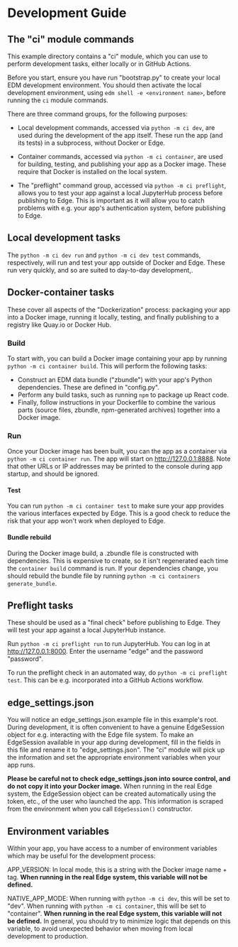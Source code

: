 # Development Guide

## The "ci" module commands

This example directory contains a "ci" module, which you can use to perform
development tasks, either locally or in GitHub Actions.

Before you start, ensure you have run "bootstrap.py" to create your local
EDM development environment.  You should then activate the local development
environment, using ``edm shell -e <environment name>``, before running the
``ci`` module commands.

There are three command groups, for the following purposes:

* Local development commands, accessed via ``python -m ci dev``, are used
  during the development of the app itself.  These run the app (and its tests)
  in a subprocess, without Docker or Edge.

* Container commands, accessed via ``python -m ci container``, are used for
  building, testing, and publishing your app as a Docker image.  These require
  that Docker is installed on the local system.

* The "preflight" command group, accessed via ``python -m ci preflight``,
  allows you to test your app against a local JupyterHub process before
  publishing to Edge.  This is important as it will allow you to catch
  problems with e.g. your app's authentication system, before publishing to
  Edge.

## Local development tasks

The ``python -m ci dev run`` and ``python -m ci dev test`` commands,
respectively, will run and test your app outside of Docker and Edge.  These
run very quickly, and so are suited to day-to-day development,.

## Docker-container tasks

These cover all aspects of the "Dockerization" process: packaging your app
into a Docker image, running it locally, testing, and finally publishing to
a registry like Quay.io or Docker Hub.

### Build

To start with, you can build a Docker image containing your app by running
``python -m ci container build``.  This will perform the following tasks:

* Construct an EDM data bundle ("zbundle") with your app's Python dependencies.
  These are defined in "config.py".
* Perform any build tasks, such as running ``npm`` to package up React code.
* Finally, follow instructions in your Dockerfile to combine the various parts
  (source files, zbundle, npm-generated archives) together into a Docker image.

### Run

Once your Docker image has been built, you can the app as a container via
``python -m ci container run``.  The app will start on http://127.0.0.1:8888.
Note that other URLs or IP addresses may be printed to the console during
app startup, and should be ignored.

#### Test

You can run ``python -m ci container test`` to make sure your app provides the
various interfaces expected by Edge.  This is a good check to reduce the risk
that your app won't work when deployed to Edge.

#### Bundle rebuild

During the Docker image build, a .zbundle file is constructed with dependencies.
This is expensive to create, so it isn't regenerated each time the
``container build`` command is run.  If your dependencies change, you should
rebuild the bundle file by running ``python -m ci containers generate_bundle``.

## Preflight tasks

These should be used as a "final check" before publishing to Edge.  They will
test your app against a local JupyterHub instance.

Run ``python -m ci preflight run`` to run JupyterHub.  You can log in at
http://127.0.0.1:8000.  Enter the username "edge" and the password "password".

To run the preflight check in an automated way, do 
``python -m ci preflight test``.  This can be e.g. incorporated into a 
GitHub Actions workflow.


## edge_settings.json

You will notice an edge_settings.json.example file in this example's root.
During development, it is often convenient to have a genuine EdgeSession
object for e.g. interacting with the Edge file system.  To make an EdgeSession
available in your app during development, fill in the fields in this file
and rename it to "edge_settings.json".  The "ci" module will pick up the
information and set the appropriate environment variables when your app runs.

**Please be careful not to check edge_settings.json into source control, and
do not copy it into your Docker image.**  When running in the real Edge
system, the EdgeSession object can be created automatically using the
token, etc., of the user who launched the app.  This information is scraped
from the environment when you call ``EdgeSession()`` constructor.


## Environment variables

Within your app, you have access to a number of environment variables which
may be useful for the development process:

APP_VERSION: In local mode, this is a string with the Docker image name + tag.
**When running in the real Edge system, this variable will not be defined.**

NATIVE_APP_MODE: When running with ``python -m ci dev``, this will be set to
"dev".  When running with ``python -m ci container``, this will be set to
"container".  **When running in the real Edge system, this variable
will not be defined.**  In general, you should try to minimize logic that depends on
this variable, to avoid unexpected behavior when moving from local development
to production.